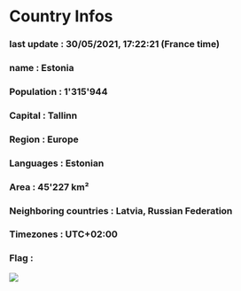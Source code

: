 # Country  Infos
### last update : 30/05/2021, 17:22:21 (France time)

### name : Estonia
### Population : 1'315'944
### Capital : Tallinn
### Region : Europe
### Languages : Estonian
### Area : 45'227 km²
### Neighboring countries : Latvia, Russian Federation
### Timezones : UTC+02:00

### Flag :
![](https://restcountries.eu/data/est.svg)